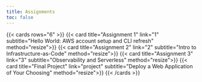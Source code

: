 ```yaml
---
title: Assignments
toc: false
---
```


{{< cards rows="6" >}}
{{< card title="Assignment 1" link="1" subtitle="Hello World: AWS account setup and CLI refresh" method="resize">}}
{{< card title="Assignment 2" link="2" subtitle="Intro to Infrastructure-as-Code" method="resize">}}
{{< card title="Assignment 3" link="3" subtitle="Observability and Serverless" method="resize">}}
{{< card title="Final Project" link="project" subtitle="Deploy a Web Application of Your Choosing" method="resize">}}
{{< /cards >}}